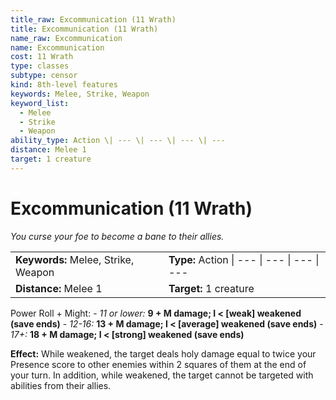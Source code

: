 ```yaml
---
title_raw: Excommunication (11 Wrath)
title: Excommunication (11 Wrath)
name_raw: Excommunication
name: Excommunication
cost: 11 Wrath
type: classes
subtype: censor
kind: 8th-level features
keywords: Melee, Strike, Weapon
keyword_list:
  - Melee
  - Strike
  - Weapon
ability_type: Action \| --- \| --- \| --- \| ---
distance: Melee 1
target: 1 creature
---
```


# Excommunication (11 Wrath)

*You curse your foe to become a bane to their allies.*

|                                     |                                              |
| :---------------------------------- | :------------------------------------------- |
| **Keywords:** Melee, Strike, Weapon | **Type:** Action \| --- \| --- \| --- \| --- |
| **Distance:** Melee 1               | **Target:** 1 creature                       |

Power Roll + Might: - *11 or lower:* **9 + M damage; I \< \[weak\] weakened (save ends)** - *12-16:* **13 + M damage; I \< \[average\] weakened (save ends)** - *17+:* **18 + M damage; I \< \[strong\] weakened (save ends)**

**Effect:** While weakened, the target deals holy damage equal to twice your Presence score to other enemies within 2 squares of them at the end of your turn. In addition, while weakened, the target cannot be targeted with abilities from their allies.
